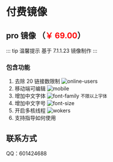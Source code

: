 # 付费镜像

## pro 镜像 （<span style="color:red">￥ 69.00</span>）

<!-- <span style="color:#000000;font-size:16px;text-decoration:line-through">￥99.00</span> -->

::: tip 温馨提示
基于 7.1.1.23 镜像制作
:::

### 包含功能

1. 去除 20 链接数限制
   ![online-users](/pay/online-users.png)
2. 移动端可编辑
   ![mobile](/pay/mobile.png)
3. 增加中文字体
   ![font-family](/pay/font-family.png)
   <span style="font-size:12px">不限以上字体</span>
4. 增加中文字号
   ![font-size](/pay/font-size.png)
5. 开启多核线程
   ![wokers](/pay/wokers.png)
6. 支持指导如何使用

## 联系方式

QQ：601424688

<script setup>
import Footer from '../components/Footer.vue'
</script>

<Footer tip=" "/>
